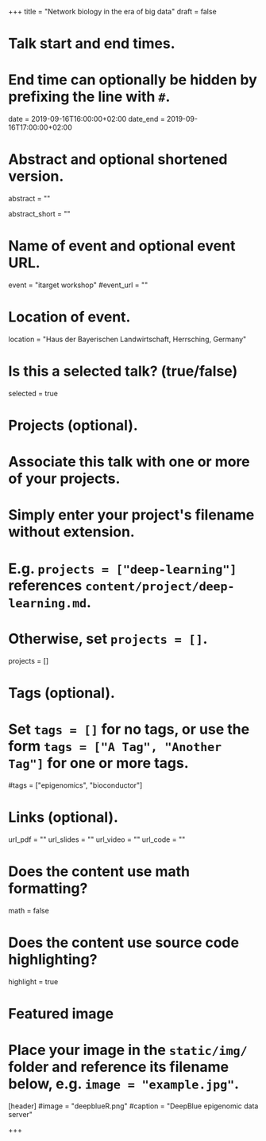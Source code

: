 +++
title = "Network biology in the era of big data"
draft = false

# Talk start and end times.
#   End time can optionally be hidden by prefixing the line with `#`.
date = 2019-09-16T16:00:00+02:00
date_end = 2019-09-16T17:00:00+02:00

# Abstract and optional shortened version.
abstract = ""

abstract_short = ""

# Name of event and optional event URL.
event = "itarget workshop"
#event_url = ""

# Location of event.
location = "Haus der Bayerischen Landwirtschaft, Herrsching, Germany"

# Is this a selected talk? (true/false)
selected = true

# Projects (optional).
#   Associate this talk with one or more of your projects.
#   Simply enter your project's filename without extension.
#   E.g. `projects = ["deep-learning"]` references `content/project/deep-learning.md`.
#   Otherwise, set `projects = []`.
projects = [] 

# Tags (optional).
#   Set `tags = []` for no tags, or use the form `tags = ["A Tag", "Another Tag"]` for one or more tags.
#tags = ["epigenomics", "bioconductor"]

# Links (optional).
url_pdf = ""
url_slides = ""
url_video = ""
url_code = ""

# Does the content use math formatting?
math = false

# Does the content use source code highlighting?
highlight = true

# Featured image
# Place your image in the `static/img/` folder and reference its filename below, e.g. `image = "example.jpg"`.
[header]
#image = "deepblueR.png"
#caption = "DeepBlue epigenomic data server"

+++

